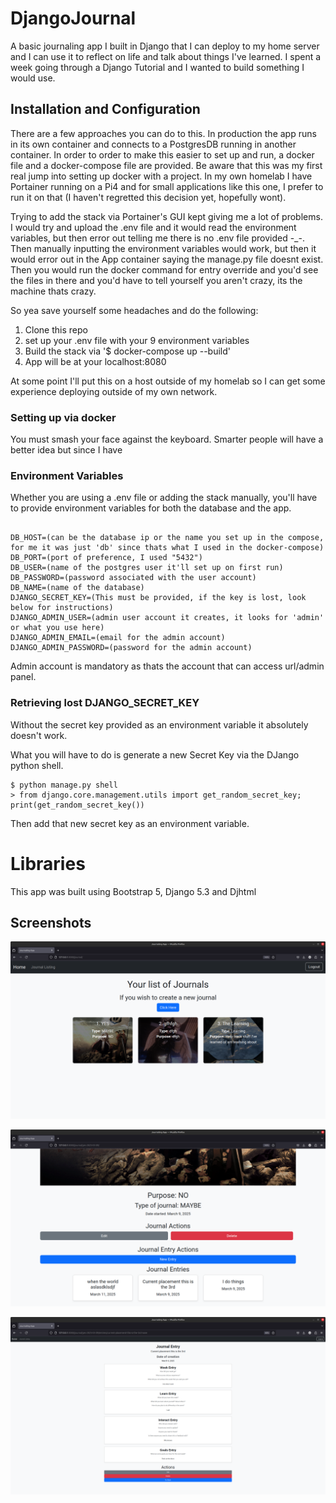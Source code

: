 # DjangoJournal
A basic journaling app I built in Django that I can deploy to my home server and I can use it to reflect on life and talk about things I've learned.  I spent a week going through a Django Tutorial and I wanted to build something I would use.

## Installation and Configuration
There are a few approaches you can do to this.  In production the app runs in its own container and connects to a PostgresDB running in another container.  In order to order to make this easier to set up and run, a docker file and a docker-compose file are provided.  Be aware that this was my first real jump into setting up docker with a project.  In my own homelab I have Portainer running on a Pi4 and for small applications like this one, I prefer to run it on that (I haven't regretted this decision yet, hopefully wont).

Trying to add the stack via Portainer's GUI kept giving me a lot of problems.  I would try and upload the .env file and it would read the environment variables, but then error out telling me there is no .env file provided -_-.  Then manually inputting the environment variables would work, but then it would error out in the App container saying the manage.py file doesnt exist.  Then you would run the docker command for entry override and you'd see the files in there and you'd have to tell yourself you aren't crazy, its the machine thats crazy.

So yea save yourself some headaches and do the following:
1) Clone this repo
2) set up your .env file with your 9 environment variables
3) Build the stack via '$ docker-compose up --build'
4) App will be at your localhost:8080


At some point I'll put this on a host outside of my homelab so I can get some experience deploying outside of my own network.


### Setting up via docker 
You must smash your face against the keyboard.  Smarter people will have a better idea but since I have


### Environment Variables
Whether you are using a .env file or adding the stack manually, you'll have to provide environment variables for both the database and the app.

```

DB_HOST=(can be the database ip or the name you set up in the compose, for me it was just 'db' since thats what I used in the docker-compose)
DB_PORT=(port of preference, I used "5432")
DB_USER=(name of the postgres user it'll set up on first run)
DB_PASSWORD=(password associated with the user account)
DB_NAME=(name of the database)
DJANGO_SECRET_KEY=(This must be provided, if the key is lost, look below for instructions)
DJANGO_ADMIN_USER=(admin user account it creates, it looks for 'admin' or what you use here)
DJANGO_ADMIN_EMAIL=(email for the admin account)
DJANGO_ADMIN_PASSWORD=(password for the admin account)

```
Admin account is mandatory as thats the account that can access url/admin panel.

### Retrieving lost DJANGO_SECRET_KEY
Without the secret key provided as an environment variable it absolutely doesn't work.  

What you will have to do is generate a new Secret Key via the DJango python shell.
```
$ python manage.py shell
> from django.core.management.utils import get_random_secret_key; print(get_random_secret_key())

```
Then add that new secret key as an environment variable.

# Libraries
This app was built using Bootstrap 5, Django 5.3 and Djhtml

## Screenshots
![Journal List](images/Screenshot%20from%202025-03-15%2013-26-34.png)

![Looking at entries](images/Screenshot%20from%202025-03-15%2013-26-49.png)

![Journal Entry Page](images/Screenshot%20from%202025-03-15%2013-27-05.png)

